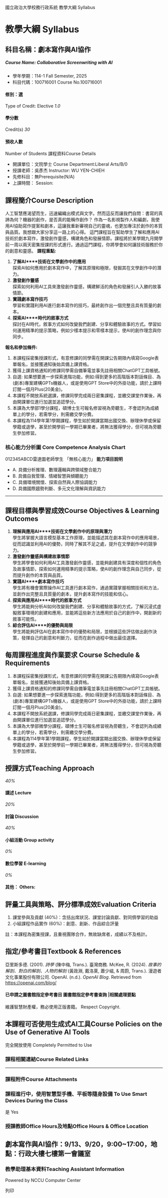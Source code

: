 國立政治大學校務行政系統 教學大綱 Syllabus
# 教學大綱 Syllabus
##  科目名稱：劇本寫作與AI協作
#####  Course Name: Collaborative Screenwriting with AI
  * 學年學期：114-1 Fall Semester, 2025 
  * 科目代碼：100716001 Course No.100716001


#### 修別：選
Type of Credit: Elective 
_1.0_
#### 學分數
Credit(s)
_30_
#### 預收人數
Number of Students
課程資料Course Details
  * 開課單位：文院學士 Course Department:Liberal Arts/B/0 
  * 授課老師：吳彥杰 Instructor: WU YEN-CHIEH 
  * 先修科目：無Prerequisite(N/A)
  * 上課時間： Session: 


##  課程簡介Course Description
人工智慧應渴望而生，迅速編織出模式與文字。然而這反而讓我們自問：書寫的真諦為何？機器的創作，是否真的能稱作創作？
作為一名影視製作人和編劇，我使用AI協助寫作提案和劇本，這讓我重新審視自己的靈魂，也更加專注於創作的本質與品質。我想跟大家分享這一路上的心得。
這門課程旨在幫助學生了解和應用AI技術於劇本寫作，激發創作靈感，構建角色和發展情節。課程將於某學期九月開學前一周以兩天密集授課的形式進行。通過這門課程，你將學會如何讓技術服務於你的創意和靈感。
**課程重點:**
  1. **了解AI****技術在文學創作中的應用**  
探索AI如何應用於劇本寫作中，了解其原理和極限，發掘其在文學創作中的潛力。
  2. **激發創作靈感**  
探索如何利用AI工具來激發創作靈感，構建鮮活的角色和發展引人入勝的故事情節。
  3. **實踐劇本寫作技巧**  
學習和實踐利用AI進行劇本寫作的技巧，最終創作出一個完整且具有質量的劇本。
  4. **探索AI****時代的敘事方式**  
探討在AI時代，敘事方式如何改變我們創建、分享和體驗故事的方式。學習如何運用精準的提示策略，例如少樣本提示和零樣本提示，使AI的創作理念與你同步。


**報名和參加條件:**
  1. 本課程採密集授課形式，有意修課的同學需在開課公告期限內填寫Google表單報名，並接獲通知後始具備上課資格。
  2. 獲得上課資格通知的修課同學需自備筆電並事先註冊相關ChatGPT工具帳號。
  3. 自選: 如果想要進一步探索進階功能，例如:得到更多的高階版本對話條目、為(劇本)專案建構GPTs機器人，或是使用GPT Store中的外掛功能，請於上課時訂閱一個月Plus(20美金)。
  4. 本課程不開放系統選課，修課同學完成兩日密集課程，並繳交課堂作業後，再由開課單位進行加選並追認學分。
  5. 本課為大學部1學分課程，碩博士生可報名修習視為旁聽生，不會認列為成績單上的學分，若需學分，則需繳交學分費。
  6. 本課程為114學年第1學期課程，學生如於開課當期出國交換、辦理休學或保留學籍或退學，甚至於開學前一學期已畢業者，將無法獲得學分，但可視為旁聽生參加修習。


###  核心能力分析圖 Core Competence Analysis Chart
012345ABCD雷達圖老師學生
「無核心能力」 
**能力項目說明**
  * A. 具備分析推理、數理邏輯與跨領域整合能力
  * B. 具備自我管理、情緒智慧與傾聽能力
  * C. 具備環境關懷、探索自然與人際協調能力
  * D. 具備國際趨勢判斷、多元文化理解與資訊能力


* * *
##  課程目標與學習成效Course Objectives & Learning Outcomes 
  1. **理解與應用AI****技術在文學創作中的原理與潛力**  
學生將掌握大語言模型基本工作原理，並能描述其在劇本寫作中的應用場景，從而認識並利用AI的優勢，同時了解其不足之處，提升在文學創作中的競爭力。
  2. **激發創作靈感與構建故事情節**  
學生將學會如何利用AI工具激發創作靈感，並能夠創建具有深度和個性的角色及故事情節，探索如何運用精準的提示策略，使AI的創作理念與自己同步，從而提升創作的本質與品質。
  3. **實踐AI****劇本寫作技巧**  
學生將有機會實際操作AI工具進行劇本寫作，通過實踐掌握相關技術和方法，並創作出完整且具質量的劇本，提升劇本寫作的技能和信心。
  4. **探索與應用AI****時代的敘事方式**  
學生將能夠分析AI如何改變我們創建、分享和體驗故事的方式，了解沉浸式虛擬敘事環境的創建和應用，並能將這些新方法應用於自己的創作中，開創新的敘事可能性。
  5. **綜合評估AI****的優勢與局限**  
學生將能夠評估AI在劇本寫作中的優勢和局限，並根據這些評估做出創作決策，發揮自己的創意和判斷力，從而在創作過程中做出最佳選擇。


##  每周課程進度與作業要求 Course Schedule & Requirements
  1. 本課程採密集授課形式，有意修課的同學需在開課公告期限內填寫Google表單報名，並接獲通知後始具備上課資格。
  2. 獲得上課資格通知的修課同學需自備筆電並事先註冊相關ChatGPT工具帳號。
  3. 自選: 如果想要進一步探索進階功能，例如:得到更多的高階版本對話條目、為(劇本)專案建構GPTs機器人，或是使用GPT Store中的外掛功能，請於上課時訂閱一個月Plus(20美金)。
  4. 本課程不開放系統選課，修課同學完成兩日密集課程，並繳交課堂作業後，再由開課單位進行加選並追認學分。
  5. 本課為大學部微學分課程，碩博士生可報名修習視為旁聽生，不會認列為成績單上的學分，若需學分，則需繳交學分費。
  6. 本課程為114學年第1學期課程，學生如於開課當期出國交換、辦理休學或保留學籍或退學，甚至於開學前一學期已畢業者，將無法獲得學分，但可視為旁聽生參加修習。


##  授課方式Teaching Approach
_40%_
####  講述 Lecture
_20%_
####  討論 Discussion
_40%_
####  小組活動 Group activity
_0%_
####  數位學習 E-learning
_0%_
####  其他： Others:
##  評量工具與策略、評分標準成效Evaluation Criteria
  1. 課堂參與及貢獻 (40%)：含括出席狀況、課堂討論貢獻、對同儕學習的助益
  2. 小組課程作品實作 (60%)：創意、創新、作品綜合評量


註：本課程為密集授課，且重視團隊合作，無故缺席者，成績以不及格計。
##  指定/參考書目Textbook & References
亞里斯多德. (2001). _詩學_ (陳中梅, Trans.). 臺灣商務.
McKee, R. (2024). _故事的解剖、對白的解剖、人物的解剖_ (黃政淵, 戴洛棻, 蕭少嵫, & 周蔚, Trans.). 漫遊者文化事業股份有限公司.
OpenAI. (n.d.). _OpenAI Blog_. Retrieved from https://openai.com/blog/
####  已申請之圖書館指定參考書目  圖書館指定參考書查詢 |相關處理要點
維護智慧財產權，務必使用正版書籍。 Respect Copyright.
##  本課程可否使用生成式AI工具Course Policies on the Use of Generative AI Tools
完全開放使用 Completely Permitted to Use
###  課程相關連結Course Related Links
* * *
###  課程附件Course Attachments
###  課程進行中，使用智慧型手機、平板等隨身設備 To Use Smart Devices During the Class
是  Yes
###  授課教師Office Hours及地點Office Hours & Office Location
## 劇本寫作與AI協作：9/13、9/20，9:00~17:00，地點：行政大樓七樓第一會議室
###  教學助理基本資料Teaching Assistant Information
Powered by NCCU Computer Center
  
列印
